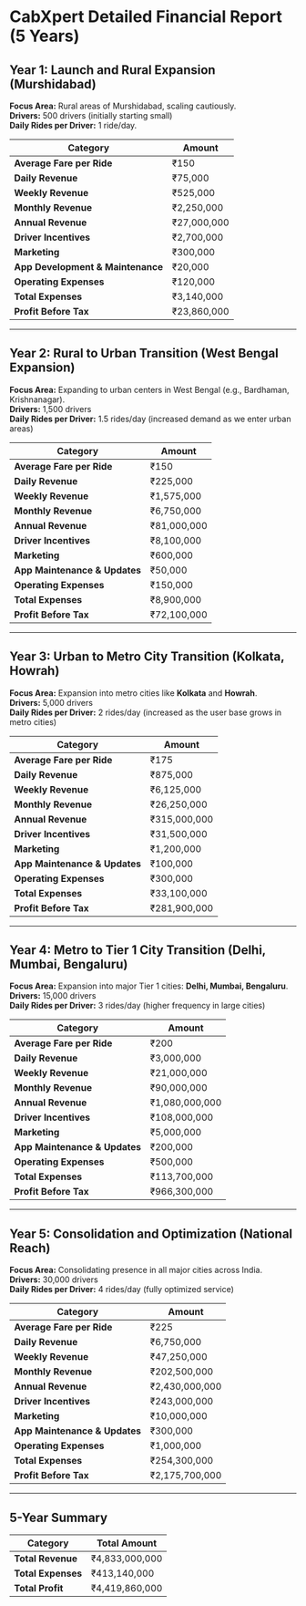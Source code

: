 # CabXpert Detailed Financial Report (5 Years)

## Year 1: Launch and Rural Expansion (Murshidabad)
**Focus Area:** Rural areas of Murshidabad, scaling cautiously.  
**Drivers:** 500 drivers (initially starting small)  
**Daily Rides per Driver:** 1 ride/day.

| **Category**              | **Amount**             |
|---------------------------|------------------------|
| **Average Fare per Ride**  | ₹150                  |
| **Daily Revenue**          | ₹75,000               |
| **Weekly Revenue**         | ₹525,000              |
| **Monthly Revenue**        | ₹2,250,000            |
| **Annual Revenue**         | ₹27,000,000           |
| **Driver Incentives**      | ₹2,700,000            |
| **Marketing**              | ₹300,000              |
| **App Development & Maintenance** | ₹20,000         |
| **Operating Expenses**     | ₹120,000              |
| **Total Expenses**         | ₹3,140,000            |
| **Profit Before Tax**      | ₹23,860,000           |

---

## Year 2: Rural to Urban Transition (West Bengal Expansion)
**Focus Area:** Expanding to urban centers in West Bengal (e.g., Bardhaman, Krishnanagar).  
**Drivers:** 1,500 drivers  
**Daily Rides per Driver:** 1.5 rides/day (increased demand as we enter urban areas)

| **Category**              | **Amount**             |
|---------------------------|------------------------|
| **Average Fare per Ride**  | ₹150                  |
| **Daily Revenue**          | ₹225,000              |
| **Weekly Revenue**         | ₹1,575,000            |
| **Monthly Revenue**        | ₹6,750,000            |
| **Annual Revenue**         | ₹81,000,000           |
| **Driver Incentives**      | ₹8,100,000            |
| **Marketing**              | ₹600,000              |
| **App Maintenance & Updates** | ₹50,000             |
| **Operating Expenses**     | ₹150,000              |
| **Total Expenses**         | ₹8,900,000            |
| **Profit Before Tax**      | ₹72,100,000           |

---

## Year 3: Urban to Metro City Transition (Kolkata, Howrah)
**Focus Area:** Expansion into metro cities like **Kolkata** and **Howrah**.  
**Drivers:** 5,000 drivers  
**Daily Rides per Driver:** 2 rides/day (increased as the user base grows in metro cities)

| **Category**              | **Amount**             |
|---------------------------|------------------------|
| **Average Fare per Ride**  | ₹175                  |
| **Daily Revenue**          | ₹875,000              |
| **Weekly Revenue**         | ₹6,125,000            |
| **Monthly Revenue**        | ₹26,250,000           |
| **Annual Revenue**         | ₹315,000,000          |
| **Driver Incentives**      | ₹31,500,000           |
| **Marketing**              | ₹1,200,000            |
| **App Maintenance & Updates** | ₹100,000            |
| **Operating Expenses**     | ₹300,000              |
| **Total Expenses**         | ₹33,100,000           |
| **Profit Before Tax**      | ₹281,900,000          |

---

## Year 4: Metro to Tier 1 City Transition (Delhi, Mumbai, Bengaluru)
**Focus Area:** Expansion into major Tier 1 cities: **Delhi, Mumbai, Bengaluru**.  
**Drivers:** 15,000 drivers  
**Daily Rides per Driver:** 3 rides/day (higher frequency in large cities)

| **Category**              | **Amount**             |
|---------------------------|------------------------|
| **Average Fare per Ride**  | ₹200                  |
| **Daily Revenue**          | ₹3,000,000            |
| **Weekly Revenue**         | ₹21,000,000           |
| **Monthly Revenue**        | ₹90,000,000           |
| **Annual Revenue**         | ₹1,080,000,000        |
| **Driver Incentives**      | ₹108,000,000          |
| **Marketing**              | ₹5,000,000            |
| **App Maintenance & Updates** | ₹200,000            |
| **Operating Expenses**     | ₹500,000              |
| **Total Expenses**         | ₹113,700,000          |
| **Profit Before Tax**      | ₹966,300,000          |

---

## Year 5: Consolidation and Optimization (National Reach)
**Focus Area:** Consolidating presence in all major cities across India.  
**Drivers:** 30,000 drivers  
**Daily Rides per Driver:** 4 rides/day (fully optimized service)

| **Category**              | **Amount**             |
|---------------------------|------------------------|
| **Average Fare per Ride**  | ₹225                  |
| **Daily Revenue**          | ₹6,750,000            |
| **Weekly Revenue**         | ₹47,250,000           |
| **Monthly Revenue**        | ₹202,500,000          |
| **Annual Revenue**         | ₹2,430,000,000        |
| **Driver Incentives**      | ₹243,000,000          |
| **Marketing**              | ₹10,000,000           |
| **App Maintenance & Updates** | ₹300,000            |
| **Operating Expenses**     | ₹1,000,000            |
| **Total Expenses**         | ₹254,300,000          |
| **Profit Before Tax**      | ₹2,175,700,000        |

---

## 5-Year Summary

| **Category**              | **Total Amount**       |
|---------------------------|------------------------|
| **Total Revenue**          | ₹4,833,000,000        |
| **Total Expenses**         | ₹413,140,000          |
| **Total Profit**           | ₹4,419,860,000        |
